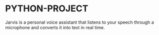 # PYTHON-PROJECT
Jarvis is a  personal voice assistant that listens to your speech through a microphone and converts it into text in real time. 

